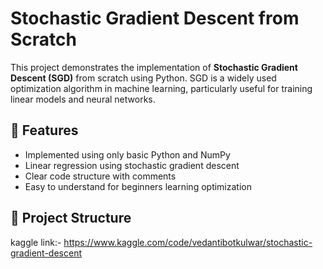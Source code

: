 # Stochastic Gradient Descent from Scratch

This project demonstrates the implementation of **Stochastic Gradient Descent (SGD)** from scratch using Python. SGD is a widely used optimization algorithm in machine learning, particularly useful for training linear models and neural networks.

## 🚀 Features

- Implemented using only basic Python and NumPy
- Linear regression using stochastic gradient descent
- Clear code structure with comments
- Easy to understand for beginners learning optimization

## 📁 Project Structure

kaggle link:- https://www.kaggle.com/code/vedantibotkulwar/stochastic-gradient-descent
